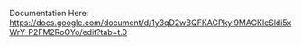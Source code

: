 Documentation Here:
https://docs.google.com/document/d/1y3qD2wBQFKAGPkyl9MAGKlcSldi5xWrY-P2FM2RoOYo/edit?tab=t.0
